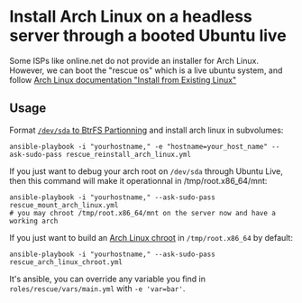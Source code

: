 # Install Arch Linux on a headless server through a booted Ubuntu live

Some ISPs like online.net do not provide an installer for Arch Linux.
However, we can boot the "rescue os" which is a live ubuntu system, and
follow [Arch Linux documentation "Install from Existing
Linux"](https://wiki.archlinux.org/index.php/Install_from_Existing_Linux)

## Usage

Format [`/dev/sda` to BtrFS Partionning](https://wiki.archlinux.org/index.php/partitioning#Btrfs_Partitioning) and install arch linux in subvolumes:

    ansible-playbook -i "yourhostname," -e "hostname=your_host_name" --ask-sudo-pass rescue_reinstall_arch_linux.yml

If you just want to debug your arch root on `/dev/sda` through Ubuntu Live,
then this command will make it operationnal in /tmp/root.x86_64/mnt:

    ansible-playbook -i "yourhostname," --ask-sudo-pass rescue_mount_arch_linux.yml
    # you may chroot /tmp/root.x86_64/mnt on the server now and have a working arch

If you just want to build an [Arch Linux
chroot](https://wiki.archlinux.org/index.php/Install_from_Existing_Linux#Creating_the_chroot) in `/tmp/root.x86_64` by default:

    ansible-playbook -i "yourhostname," --ask-sudo-pass rescue_arch_linux_chroot.yml

It's ansible, you can override any variable you find in
`roles/rescue/vars/main.yml` with `-e 'var=bar'`.

